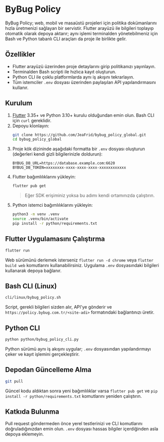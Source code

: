 # ByBug Policy

ByBug Policy; web, mobil ve masaüstü projeleri için politika dokümanlarını hızla üretmenizi sağlayan bir servistir. Flutter arayüzü ile bilgileri toplayıp otomatik olarak depoya aktarır; aynı işlemi terminalden yönetebilmeniz için Bash ve Python tabanlı CLI araçları da proje ile birlikte gelir.

## Özellikler
- Flutter arayüzü üzerinden proje detaylarını girip politikanızı yayınlayın.
- Terminalden Bash scripti ile hızlıca kayıt oluşturun.
- Python CLI ile çoklu platformlarda aynı iş akışını tekrarlayın.
- Tüm istemciler `.env` dosyası üzerinden paylaşılan API yapılandırmasını kullanır.

## Kurulum
1. [Flutter](https://docs.flutter.dev/get-started/install) 3.35+ ve Python 3.10+ kurulu olduğundan emin olun. Bash CLI için `curl` gereklidir.
2. Depoyu klonlayın:
   ```bash
   git clone https://github.com/JeaFrid/bybug_policy_global.git
   cd bybug_policy_global
   ```
3. Proje kök dizininde aşağıdaki formatta bir `.env` dosyası oluşturun (değerleri kendi gizli bilgilerinizle doldurun):
   ```env
   BYBUG_DB_URL=https://database.example.com:6620
   BYBUG_DB_TOKEN=xxxxxxxx-xxxx-xxxx-xxxx-xxxxxxxxxxxx
   ```
4. Flutter bağımlılıklarını yükleyin:
   ```bash
   flutter pub get
   ```
   > Eğer SDK erişiminiz yoksa bu adımı kendi ortamınızda çalıştırın.
5. Python istemci bağımlılıklarını yükleyin:
   ```bash
   python3 -m venv .venv
   source .venv/bin/activate
   pip install -r python/requirements.txt
   ```

## Flutter Uygulamasını Çalıştırma
```bash
flutter run
```
Web sürümünü derlemek isterseniz `flutter run -d chrome` veya `flutter build web` komutlarını kullanabilirsiniz. Uygulama `.env` dosyasındaki bilgileri kullanarak depoya bağlanır.

## Bash CLI (Linux)
```bash
cli/linux/bybug_policy.sh
```
Script, gerekli bilgileri sizden alır, API'ye gönderir ve `https://policy.bybug.com.tr/<site-adi>` formatındaki bağlantınızı üretir.

## Python CLI
```bash
python python/bybug_policy_cli.py
```
Python sürümü aynı iş akışını uygular; `.env` dosyasından yapılandırmayı çeker ve kayıt işlemini gerçekleştirir.

## Depodan Güncelleme Alma
```bash
git pull
```
Güncel kodu aldıktan sonra yeni bağımlılıklar varsa `flutter pub get` ve `pip install -r python/requirements.txt` komutlarını yeniden çalıştırın.

## Katkıda Bulunma
Pull request göndermeden önce yerel testlerinizi ve CLI komutlarını doğruladığınızdan emin olun. `.env` dosyası hassas bilgiler içerdiğinden asla depoya eklemeyin.
